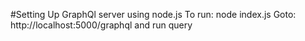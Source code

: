 #Setting Up GraphQl server using node.js
To run: node index.js
Goto: http://localhost:5000/graphql and run query
